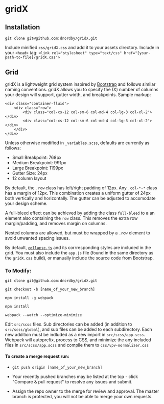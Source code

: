 # gridX

## Installation
`git clone git@github.com:dnordby/gridX.git`

Include minified `css/gridX.css` and add it to your assets directory. Include in your `<head>` tag:
`<link rel="stylesheet" type="text/css" href="[your-path-to-file]/gridX.css">`

## Grid
gridX is a lightweight grid system inspired by [Bootstrap](http://getbootstrap.com/) and follows similar naming conventions. gridX allows you to specify the (X) number of columns your design will support, gutter width, and breakpoints. Sample markup:
```
<div class="container-fluid">
	<div class="row">
		<div class="col-xs-12 col-sm-6 col-md-4 col-lg-3 col-xl-2"></div>
		<div class="col-xs-12 col-sm-6 col-md-4 col-lg-3 col-xl-2"></div>
	</div>
</div>
```

Unless otherwise modified in `_variables.scss`, defaults are currently as follows:
* Small Breakpoint: 768px
* Medium Breakpoint: 991px
* Large Breakpoint: 1199px
* Gutter Size: 24px
* 12 column layout

By default, the `.row` class has left/right padding of 12px. Any `.col-*-*` class has a margin of 12px. This combination creates a uniform gutter of 24px both vertically and horizontally. The gutter can be adjusted to accomodate your design scheme.

A full-bleed effect can be achieved by adding the class `full-bleed` to a an element also containing the `row` class. This removes the extra row margin/padding, and removes margin on columns.

Nested columns are allowed, but must be wrapped by a `.row` element to avoid unwanted spacing issues.

By default, [`collapse.js`](https://getbootstrap.com/docs/3.3/javascript/#collapse) and its corrresponding styles are included in the grid. You must also include the `app.js` file (found in the same directory as the `gridX.css` build), or manually include the source code from Bootstrap.


### To Modify:
`git clone git@github.com:dnordby/gridX.git`

`git checkout -b [name_of_your_new_branch]`

`npm install -g webpack`

`npm install`

`webpack --watch --optimize-minimize`

Edit `src/scss` files. Sub directories can be added (in addition to `src/scss/global`), and sub files can be added to each subdirectory. Each new addition must be indluded as a new import in `src/scss/app.scss`. Webpack will autoprefix, process to CSS, and minimize the any included files in `src/scss/app.scss` and compile them to `css/vpv-normalizer.css`

#### To create a merge request run:
* `git push origin [name_of_your_new_branch]`

* Your recently pushed branches may be listed at the top - click "Compare & pull request" to resolve any issues and submit.

* Assign the repo owner to the merge for review and approval. The master branch is protected, you will not be able to merge your own requests.
